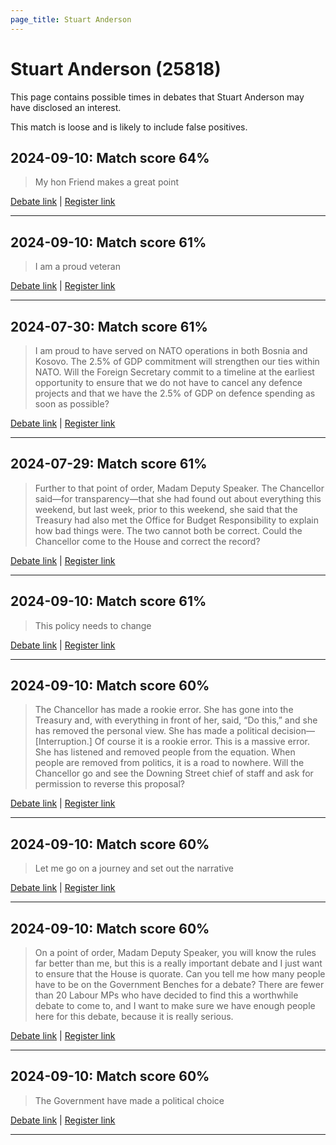 ```yaml
---
page_title: Stuart Anderson
---
```


# Stuart Anderson  (25818)

This page contains possible times in debates that Stuart Anderson may have disclosed an interest.

This match is loose and is likely to include false positives. 



## 2024-09-10: Match score 64%

>My hon Friend makes a great point

[Debate link](https://www.theyworkforyou.com/debates/?id=2024-09-10a.774.1) | [Register link](https://www.theyworkforyou.com/mp/25818/register)


---



## 2024-09-10: Match score 61%

>I am a proud veteran

[Debate link](https://www.theyworkforyou.com/debates/?id=2024-09-10a.773.4) | [Register link](https://www.theyworkforyou.com/mp/25818/register)


---



## 2024-07-30: Match score 61%

>I am proud to have served on NATO operations in both Bosnia and Kosovo. The 2.5% of GDP commitment will strengthen our ties within NATO. Will the Foreign Secretary commit to a timeline at the earliest opportunity to ensure that we do not have to cancel any defence projects and that we have the 2.5% of GDP on defence spending as soon as possible?

[Debate link](https://www.theyworkforyou.com/debates/?id=2024-07-30c.1160.6) | [Register link](https://www.theyworkforyou.com/mp/25818/register)


---



## 2024-07-29: Match score 61%

>Further to that point of order, Madam Deputy Speaker. The Chancellor said—for transparency—that she had found out about everything this weekend, but last week, prior to this weekend, she said that the Treasury had also met the Office for Budget Responsibility to explain how bad things were. The two cannot both be correct. Could the Chancellor come to the House and correct the record?

[Debate link](https://www.theyworkforyou.com/debates/?id=2024-07-29c.1070.1) | [Register link](https://www.theyworkforyou.com/mp/25818/register)


---



## 2024-09-10: Match score 61%

>This policy needs to change

[Debate link](https://www.theyworkforyou.com/debates/?id=2024-09-10a.774.1) | [Register link](https://www.theyworkforyou.com/mp/25818/register)


---



## 2024-09-10: Match score 60%

>The Chancellor has made a rookie error. She has gone into the Treasury and, with everything in front of her, said, “Do this,” and she has removed the personal view. She has made a political decision—[Interruption.] Of course it is a rookie error. This is a massive error. She has listened and removed people from the equation. When people are removed from politics, it is a road to nowhere. Will the Chancellor go and see the Downing Street chief of staff and ask for permission to reverse this proposal?

[Debate link](https://www.theyworkforyou.com/debates/?id=2024-09-10a.774.1) | [Register link](https://www.theyworkforyou.com/mp/25818/register)


---



## 2024-09-10: Match score 60%

>Let me go on a journey and set out the narrative

[Debate link](https://www.theyworkforyou.com/debates/?id=2024-09-10a.773.4) | [Register link](https://www.theyworkforyou.com/mp/25818/register)


---



## 2024-09-10: Match score 60%

>On a point of order, Madam Deputy Speaker, you will know the rules far better than me, but this is a really important debate and I just want to ensure that the House is quorate. Can you tell me how many people have to be on the Government Benches for a debate? There are fewer than 20 Labour MPs who have decided to find this a worthwhile debate to come to, and I want to make sure we have enough people here for this debate, because it is really serious.

[Debate link](https://www.theyworkforyou.com/debates/?id=2024-09-10a.752.2) | [Register link](https://www.theyworkforyou.com/mp/25818/register)


---



## 2024-09-10: Match score 60%

>The Government have made a political choice

[Debate link](https://www.theyworkforyou.com/debates/?id=2024-09-10a.773.4) | [Register link](https://www.theyworkforyou.com/mp/25818/register)


---


